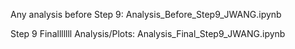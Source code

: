 Any analysis before Step 9: Analysis_Before_Step9_JWANG.ipynb

Step 9 Finalllllll Analysis/Plots: Analysis_Final_Step9_JWANG.ipynb